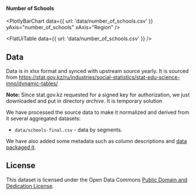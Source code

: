 #### Number of Schools
<PlotlyBarChart
  data={{
    url: 'data/number_of_schools.csv'
  }}
  yAxis="number_of_schools"
  xAxis="Region"
/>

<FlatUiTable
  data={{
    url: 'data/number_of_schools.csv'
  }}
/>

## Data 



Data is in xlsx format and synced with upstream source yearly. It is sourced from https://stat.gov.kz/ru/industries/social-statistics/stat-edu-science-inno/dynamic-tables/

**Note:** Since stat.gov.kz requested for a signed key for authorization, we just downloaded and put in directory *archive*. It is temporary solution

We have processed the source data to make it normalized and derived from it several aggregated datasets:

* `data/schools-final.csv` - data by segments.

We have also added some metadata such as column descriptions and [data packaged it][dp].

[dp]: https://frictionlessdata.io/data-package/


## License

This dataset is licensed under the Open Data Commons [Public Domain and Dedication License][pddl].

[pddl]: https://www.opendatacommons.org/licenses/pddl/1-0/
